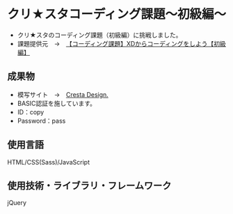 # クリ★スタコーディング課題〜初級編〜
- クリ★スタのコーディング課題（初級編）に挑戦しました。
- 課題提供元&emsp;→&emsp;[【コーディング課題】XDからコーディングをしよう【初級編】](https://crestadesign.org/cording-first/)

## 成果物
- 模写サイト&emsp;→&emsp;[Cresta Design.](https://blog.ykllog.com/coding/PracticeSite01/)
- BASIC認証を施しています。
 - ID：copy
 - Password：pass

## 使用言語
HTML/CSS(Sass)/JavaScript

## 使用技術・ライブラリ・フレームワーク
jQuery